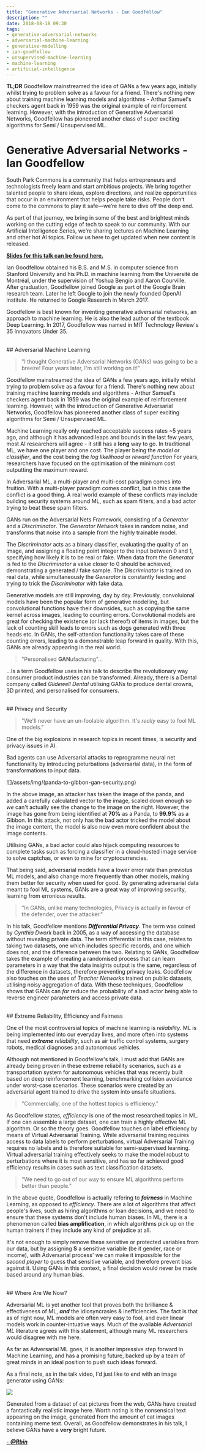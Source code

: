 ```yaml
---
title: "Generative Adversarial Networks - Ian Goodfellow"
description: ""
date: 2018-08-18 09:30
tags:
- generative-adversarial-networks
- adversarial-machine-learning
- generative-modelling
- ian-goodfellow
- unsupervised-machine-learning
- machine-learning
- artificial-intelligence
---
```


**TL;DR**  Goodfellow mainstreamed the idea of GANs a few years ago, initially whilst trying to problem solve as a favour for a friend.  There's nothing new about training machine learning models and algorithms - Arthur Samuel's checkers agent back in 1959 was the original example of reinforcement learning.  However, with the introduction of Generative Adversarial Networks, Goodfellow has pioneered another class of super exciting algorithms for Semi / Unsupervised ML.


Generative Adversarial Networks - Ian Goodfellow
==============================

South Park Commons is a community that helps entrepreneurs and technologists freely learn and start ambitious projects. We bring together talented people to share ideas, explore directions, and realize opportunities that occur in an environment that helps people take risks. People don’t come to the commons to play it safe—we’re here to dive off the deep end.

As part of that journey, we bring in some of the best and brightest minds working on the cutting edge of tech to speak to our community. With our Artificial Intelligence Series, we’re sharing lectures on Machine Learning and other hot AI topics. Follow us here to get updated when new content is released.


[**Slides for this talk can be found here.**](http://www.iangoodfellow.com/slides/2018-05-24.pdf)


Ian Goodfellow obtained his B.S. and M.S. in computer science from Stanford University and his Ph.D. in machine learning from the Université de Montréal, under the supervision of Yoshua Bengio and Aaron Courville. After graduation, Goodfellow joined Google as part of the Google Brain research team. Later he left Google to join the newly founded OpenAI institute. He returned to Google Research in March 2017.

Goodfellow is best known for inventing generative adversarial networks, an approach to machine learning. He is also the lead author of the textbook Deep Learning. In 2017, Goodfellow was named in MIT Technology Review's 35 Innovators Under 35.

<br/>
## Adversarial Machine Learning
<br/>

> "I thought Generative Adversarial Networks (GANs) was going to be a breeze!  Four years later, I'm still working on it!"

Goodfellow mainstreamed the idea of GANs a few years ago, initially whilst trying to problem solve as a favour for a friend.  There's nothing new about training machine learning models and algorithms - Arthur Samuel's checkers agent back in 1959 was the original example of reinforcement learning.  However, with the introduction of Generative Adversarial Networks, Goodfellow has pioneered another class of super exciting algorithms for Semi / Unsupervised ML.

Machine Learning really only reached acceptable success rates ~5 years ago, and although it has advanced leaps and bounds in the last few years, most AI researchers will agree - it still has a **long** way to go.  In traditional ML, we have one player and one cost.  The player being the *model* or *classifier*, and the cost being the *log likelihood* or *reward function*  For years, researchers have focused on the optimisation of the minimum cost outputting the maximum reward.

In Adversarial ML, a multi-player and multi-cost paradigm comes into fruition.  With a multi-player paradigm comes conflict, but in this case the conflict is a good thing.  A real world example of these conflicts may include building security systems around ML, such as spam filters, and a bad actor trying to beat these spam filters.

GANs run on the Adversarial Nets Framework, consisting of a *Generator* and a *Discriminator*.  The *Generator Network* takes in random noise, and transforms that noise into a sample from the highly trainable model.

The *Discriminator* acts as a binary classifier, evaluating the quality of an image, and assigning a floating point integer to the input between 0 and 1, specifying how likely it is to be real or fake.  When data from the *Generator* is fed to the *Discriminator* a value closer to 0 should be achieved, demonstrating a generated / fake sample.  The *Discriminator* is trained on real data, while simultaneously the *Generator* is constantly feeding and trying to trick the *Discriminator* with fake data.

Generative models are still improving, day by day.  Previously, convoluional models have been the popular form of generative modelling, but convolutional functions have their downsides, such as copying the same kernel across images, leading to counting errors.  Convolutional models are great for checking the existence (or lack thereof) of items in images, but the lack of counting skill leads to errors such as dogs generated with three heads etc.  In GANs, the self-attention functionality takes care of these counting errors, leading to a demonstrable leap forward in quality.  With this, GANs are already appearing in the real world.

> "Personalised **GAN**ufacturing"...

...Is a term Goodfellow uses in his talk to describe the revolutionary way consumer product industries can be transformed.  Already, there is a Dental company called *Glidewell Dental* utilising GANs to produce dental crowns, 3D printed, and personalised for consumers.

<br/>
## Privacy and Security
<br/>

> "We'll never have an un-foolable algorithm.  It's *really* easy to fool ML models."

One of the big explosions in research topics in recent times, is security and privacy issues in AI.

Bad agents can use Adversarial attacks to reprogramme neural net functionality by introducing peturbations (adversarial data), in the form of transformations to input data.

![]/assets/img/(panda-to-gibbon-gan-security.png) 

In the above image, an attacker has taken the image of the panda, and added a carefully calculated vector to the image, scaled down enough so *we* can't actually see the change to the image on the right.  However, the image has gone from being identified at **70%** as a Panda, to **99.9%** as a Gibbon.  In this attack, not only has the bad actor tricked the model about the image content, the model is also now even more confident about the image contents.

Utilising GANs, a bad actor could also hijack computing resources to complete tasks such as forcing a classifier in a cloud-hosted image service to solve captchas, or even to mine for cryptocurrencies.

That being said, adversarial models have a lower error rate than previotus ML models, and also change more frequently than other models, making them better for security when used for good.  By generating adversarial data meant to fool ML systems, GANs are a great way of improving security, learning from erronious results.

> "In GANs, unlike many technologies, Privacy is actually in favour of the defender, over the attacker."

In his talk, Goodfellow mentions ***Differential Privacy***.  The term was coined by *Cynthia Dwork* back in 2005, as a way of accessing the database without revealing private data.  The term differential in this case, relates to taking two datasets, one which includes specific records, and one which does not, and the difference between the two.  Relating to GANs, Goodfellow takes the example of creating a randomised process that can learn parameters in a way that the data insights output is the same, regardless of the difference in datasets, therefore preventing privacy leaks.  Goodfellow also touches on the uses of *Teacher Networks* trained on public datasets, utilising noisy aggregation of data. With these techniques, Goodfellow shows that GANs can *far* reduce the probability of a bad actor being able to reverse engineer parameters and access private data.

<br/>
## Extreme Reliability, Efficiency and Fairness

One of the most controversial topics of machine learning is *reliability*.  ML is being implemented into our everyday lives, and more often into systems that need ***extreme** reliability*, such as air traffic control systems, surgery robots, medical diagnoses and autonomous vehicles.

Although not mentioned in Goodfellow's talk, I must add that GANs are already being proven in these extreme reliability scenarios, such as a transportation system for autonomous vehicles that was recently built based on deep reinforcement learning, benchmarking collision avoidance under worst-case scenarios.  These scenarios were created by an adversarial agent trained to drive the system into unsafe situations.

> "Commercially, one of the hottest topics is efficiency."

As Goodfellow states, *efficiency* is one of the most researched topics in ML.  If one can assemble a large dataset, one can train a highly effective ML algorithm.  Or so the theory goes.  Goodfellow touches on label efficiency by means of Virtual Adversarial Training.  While adversarial training requires access to data labels to perform perturbations, virtual Adversarial Training requires no labels and is therefore suitable for semi-supervised learning. Virtual adversarial training effectively seeks to make the model robust to perturbations where it is most sensitive, and has so far achieved good efficiency results in cases such as text classification datasets.

> "We need to go out of our way to ensure ML algorithms perform better than people."

In the above quote, Goodfellow is actually refering to ***fairness*** in Machine Learning, as opposed to *efficiency*.  There are a lot of algorithms that affect people's lives, such as hiring algorithms or loan decisions, and we need to ensure that these systems don't include human biases.  In ML, there is a phenomenon called **bias amplification**, in which algorithms pick up on the human trainers if they include any kind of prejudice at all.

It's not enough to simply remove these sensitive or protected variables from our data, but by assigning **S** a sensitive variable (be it gender, race or income), with Adversarial process' we can make it impossible for the *second player* to guess that sensitive variable, and therefore prevent bias against it.  Using GANs in this context, a final decision would never be made based around any human bias.


<br/>
## Where Are We Now?

Adversarial ML is yet another tool that proves both the brilliance &amp;  effectiveness of ML, ***and*** the idiosyncrasies &amp; inefficiencies. The fact is that as of right now, ML models are often very easy to fool, and even linear models work in counter-intuative ways.  Much of the available *Adversarial ML* literature agrees with this statement, although many ML researchers would disagree with me here.

As far as Adversarial ML goes, it is another impressive step forward in Machine Learning, and has a promising future, backed up by a team of great minds in an ideal position to push such ideas forward.

As a final note, as in the talk video, I'd just like to end with an image generator using GANs:

![](/assets/img/gan-cat.jpg) 

Generated from a dataset of cat pictures from the web, GANs have created a fantastically realistic image here.  Worth noting is the nonsensical text appearing on the image, generated from the amount of cat images containing meme text.  Overall, as Goodfellow demonstrates in his talk, I believe GANs have a **very** bright future.

[ - ***@Rbin***](http://robin.percy.pw)